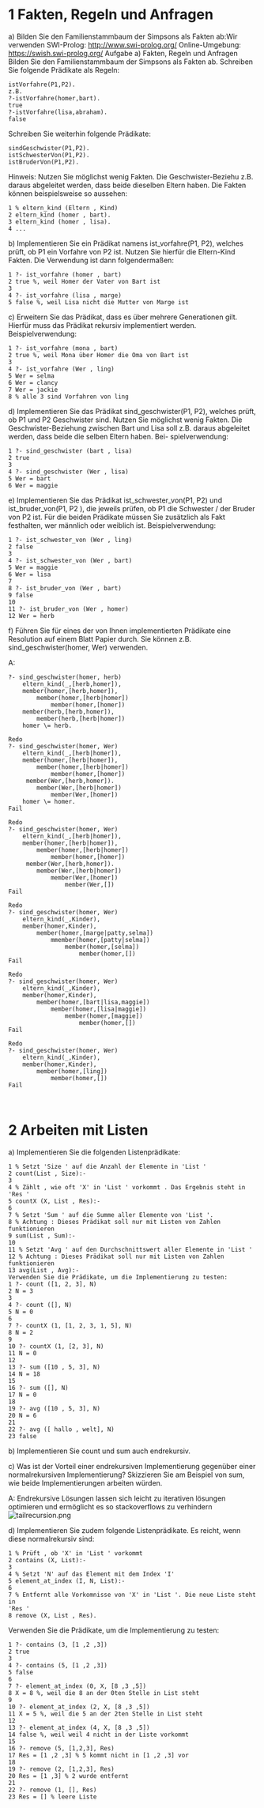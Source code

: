 # 1 Fakten, Regeln und Anfragen
a) Bilden Sie den Familienstammbaum der Simpsons als Fakten ab:Wir verwenden SWI-Prolog: http://www.swi-prolog.org/
Online-Umgebung: https://swish.swi-prolog.org/
Aufgabe a) Fakten, Regeln und Anfragen
Bilden Sie den Familienstammbaum der Simpsons als Fakten ab.
Schreiben Sie folgende Prädikate als Regeln:
```
istVorfahre(P1,P2).
z.B.
?-istVorfahre(homer,bart).
true
?-istVorfahre(lisa,abraham).
false
```
Schreiben Sie weiterhin folgende Prädikate:
```
sindGeschwister(P1,P2).
istSchwesterVon(P1,P2).
istBruderVon(P1,P2).
```
Hinweis: Nutzen Sie möglichst wenig Fakten. Die Geschwister-Beziehu
z.B. daraus abgeleitet werden, dass beide dieselben Eltern haben.
Die Fakten können beispielsweise so aussehen:
```
1 % eltern_kind (Eltern , Kind)
2 eltern_kind (homer , bart).
3 eltern_kind (homer , lisa).
4 ...
```
b) Implementieren Sie ein Prädikat namens ist_vorfahre(P1, P2), welches prüft, ob P1 ein
Vorfahre von P2 ist. Nutzen Sie hierfür die Eltern-Kind Fakten. Die Verwendung ist dann
folgendermaßen:
```
1 ?- ist_vorfahre (homer , bart)
2 true %, weil Homer der Vater von Bart ist
3
4 ?- ist_vorfahre (lisa , marge)
5 false %, weil Lisa nicht die Mutter von Marge ist
```
c) Erweitern Sie das Prädikat, dass es über mehrere Generationen gilt. Hierfür muss das
Prädikat rekursiv implementiert werden. Beispielverwendung:
```
1 ?- ist_vorfahre (mona , bart)
2 true %, weil Mona über Homer die Oma von Bart ist
3
4 ?- ist_vorfahre (Wer , ling)
5 Wer = selma
6 Wer = clancy
7 Wer = jackie
8 % alle 3 sind Vorfahren von ling
```
d) Implementieren Sie das Prädikat sind_geschwister(P1, P2), welches prüft, ob P1 und P2
Geschwister sind. Nutzen Sie möglichst wenig Fakten. Die Geschwister-Beziehung zwischen
Bart und Lisa soll z.B. daraus abgeleitet werden, dass beide die selben Eltern haben. Bei-
spielverwendung:
```
1 ?- sind_geschwister (bart , lisa)
2 true
3
4 ?- sind_geschwister (Wer , lisa)
5 Wer = bart
6 Wer = maggie
```
e) Implementieren Sie das Prädikat ist_schwester_von(P1, P2) und ist_bruder_von(P1, P2
), die jeweils prüfen, ob P1 die Schwester / der Bruder von P2 ist. Für die beiden Prädikate
müssen Sie zusätzlich als Fakt festhalten, wer männlich oder weiblich ist. Beispielverwendung:
```
1 ?- ist_schwester_von (Wer , ling)
2 false
3
4 ?- ist_schwester_von (Wer , bart)
5 Wer = maggie
6 Wer = lisa
7
8 ?- ist_bruder_von (Wer , bart)
9 false
10
11 ?- ist_bruder_von (Wer , homer)
12 Wer = herb
```
f) Führen Sie für eines der von Ihnen implementierten Prädikate eine Resolution auf einem
Blatt Papier durch. Sie können z.B. sind_geschwister(homer, Wer) verwenden.

A:
```
?- sind_geschwister(homer, herb)
    eltern_kind(_,[herb,homer]),
    member(homer,[herb,homer]),
        member(homer,[herb|homer])
            member(homer,[homer])
    member(herb,[herb,homer]),
        member(herb,[herb|homer])
    homer \= herb.
    
Redo
?- sind_geschwister(homer, Wer)
    eltern_kind(_,[herb|homer]),
    member(homer,[herb|homer]),
        member(homer,[herb|homer])
            member(homer,[homer])
     member(Wer,[herb,homer]).
        member(Wer,[herb|homer])
            member(Wer,[homer])
    homer \= homer.
Fail
    
Redo
?- sind_geschwister(homer, Wer)
    eltern_kind(_,[herb|homer]),
    member(homer,[herb|homer]),
        member(homer,[herb|homer])
            member(homer,[homer])
     member(Wer,[herb,homer]).
        member(Wer,[herb|homer])
            member(Wer,[homer])
                member(Wer,[])
Fail

Redo
?- sind_geschwister(homer, Wer)
    eltern_kind(_,Kinder),
    member(homer,Kinder),
        member(homer,[marge|patty,selma])
            mmember(homer,[patty|selma])
                member(homer,[selma])
                    member(homer,[])
Fail
                    
Redo
?- sind_geschwister(homer, Wer)
    eltern_kind(_,Kinder),
    member(homer,Kinder),
        member(homer,[bart|lisa,maggie])
            member(homer,[lisa|maggie])
                member(homer,[maggie])
                    member(homer,[])
Fail

Redo
?- sind_geschwister(homer, Wer)
    eltern_kind(_,Kinder),
    member(homer,Kinder),
        member(homer,[ling])
            member(homer,[])
Fail
        
    
```


# 2 Arbeiten mit Listen

a) Implementieren Sie die folgenden Listenprädikate:
```
1 % Setzt 'Size ' auf die Anzahl der Elemente in 'List '
2 count(List , Size):-
3
4 % Zählt , wie oft 'X' in 'List ' vorkommt . Das Ergebnis steht in 'Res '
5 countX (X, List , Res):-
6
7 % Setzt 'Sum ' auf die Summe aller Elemente von 'List '.
8 % Achtung : Dieses Prädikat soll nur mit Listen von Zahlen
funktionieren
9 sum(List , Sum):-
10
11 % Setzt 'Avg ' auf den Durchschnittswert aller Elemente in 'List '
12 % Achtung : Dieses Prädikat soll nur mit Listen von Zahlen
funktionieren
13 avg(List , Avg):-
Verwenden Sie die Prädikate, um die Implementierung zu testen:
1 ?- count ([1, 2, 3], N)
2 N = 3
3
4 ?- count ([], N)
5 N = 0
6
7 ?- countX (1, [1, 2, 3, 1, 5], N)
8 N = 2
9
10 ?- countX (1, [2, 3], N)
11 N = 0
12
13 ?- sum ([10 , 5, 3], N)
14 N = 18
15
16 ?- sum ([], N)
17 N = 0
18
19 ?- avg ([10 , 5, 3], N)
20 N = 6
21
22 ?- avg ([ hallo , welt], N)
23 false
```
b) Implementieren Sie count und sum auch endrekursiv.

c) Was ist der Vorteil einer endrekursiven Implementierung gegenüber einer normalrekursiven
Implementierung? Skizzieren Sie am Beispiel von sum, wie beide Implementierungen arbeiten
würden.

A: Endrekursive Lösungen lassen sich leicht zu iterativen lösungen optimieren und ermöglicht es so stackoverflows zu verhindern
![tailrecursion.png](Images/tailrecursion.png)

d) Implementieren Sie zudem folgende Listenprädikate. Es reicht, wenn diese normalrekursiv
sind:
```
1 % Prüft , ob 'X' in 'List ' vorkommt
2 contains (X, List):-
3
4 % Setzt 'N' auf das Element mit dem Index 'I'
5 element_at_index (I, N, List):-
6
7 % Entfernt alle Vorkomnisse von 'X' in 'List '. Die neue Liste steht in
'Res '
8 remove (X, List , Res).
```
Verwenden Sie die Prädikate, um die Implementierung zu testen:
```
1 ?- contains (3, [1 ,2 ,3])
2 true
3
4 ?- contains (5, [1 ,2 ,3])
5 false
6
7 ?- element_at_index (0, X, [8 ,3 ,5])
8 X = 8 %, weil die 8 an der 0ten Stelle in List steht
9
10 ?- element_at_index (2, X, [8 ,3 ,5])
11 X = 5 %, weil die 5 an der 2ten Stelle in List steht
12
13 ?- element_at_index (4, X, [8 ,3 ,5])
14 false %, weil weil 4 nicht in der Liste vorkommt
15
16 ?- remove (5, [1,2,3], Res)
17 Res = [1 ,2 ,3] % 5 kommt nicht in [1 ,2 ,3] vor
18
19 ?- remove (2, [1,2,3], Res)
20 Res = [1 ,3] % 2 wurde entfernt
21
22 ?- remove (1, [], Res)
23 Res = [] % leere Liste
```
